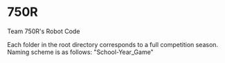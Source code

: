 # 750R
Team 750R's Robot Code

Each folder in the root directory corresponds to a full competition season. Naming scheme is as follows: "School-Year_Game"